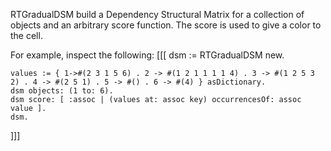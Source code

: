 RTGradualDSM build a Dependency Structural Matrix for a collection of objects and an arbitrary score function. The score is used to give a color to the cell.

For example, inspect the following:
[[[ 
	dsm := RTGradualDSM new.

	values := { 1->#(2 3 1 5 6) . 2 -> #(1 2 1 1 1 1 4) . 3 -> #(1 2 5 3 2) . 4 -> #(2 5 1) . 5 -> #() . 6 -> #(4) } asDictionary.
	dsm objects: (1 to: 6).
	dsm score: [ :assoc | (values at: assoc key) occurrencesOf: assoc value ].
	dsm.
]]]